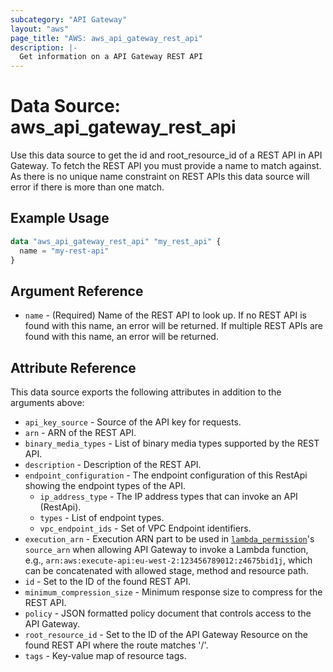 ```yaml
---
subcategory: "API Gateway"
layout: "aws"
page_title: "AWS: aws_api_gateway_rest_api"
description: |-
  Get information on a API Gateway REST API
---
```


# Data Source: aws_api_gateway_rest_api

Use this data source to get the id and root_resource_id of a REST API in
API Gateway. To fetch the REST API you must provide a name to match against.
As there is no unique name constraint on REST APIs this data source will
error if there is more than one match.

## Example Usage

```terraform
data "aws_api_gateway_rest_api" "my_rest_api" {
  name = "my-rest-api"
}
```

## Argument Reference

* `name` - (Required) Name of the REST API to look up. If no REST API is found with this name, an error will be returned. If multiple REST APIs are found with this name, an error will be returned.

## Attribute Reference

This data source exports the following attributes in addition to the arguments above:

* `api_key_source` - Source of the API key for requests.
* `arn` - ARN of the REST API.
* `binary_media_types` - List of binary media types supported by the REST API.
* `description` - Description of the REST API.
* `endpoint_configuration` - The endpoint configuration of this RestApi showing the endpoint types of the API.
    * `ip_address_type` - The IP address types that can invoke an API (RestApi).
    * `types` - List of endpoint types.
    * `vpc_endpoint_ids` - Set of VPC Endpoint identifiers.
* `execution_arn` - Execution ARN part to be used in [`lambda_permission`](/docs/providers/aws/r/lambda_permission.html)'s `source_arn` when allowing API Gateway to invoke a Lambda function, e.g., `arn:aws:execute-api:eu-west-2:123456789012:z4675bid1j`, which can be concatenated with allowed stage, method and resource path.
* `id` - Set to the ID of the found REST API.
* `minimum_compression_size` - Minimum response size to compress for the REST API.
* `policy` - JSON formatted policy document that controls access to the API Gateway.
* `root_resource_id` - Set to the ID of the API Gateway Resource on the found REST API where the route matches '/'.
* `tags` - Key-value map of resource tags.
